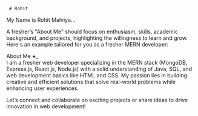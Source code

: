      # Rohit    
 My Name is Rohit Malviya...                           
      
                             
A fresher’s "About Me" should focus on enthusiasm, skills, academic background, and projects,  highlighting the willingness to learn and grow. Here's an example tailored for you as a fresher MERN developer:
                 
About Me __+___                           
I am a fresher web developer specializing in the MERN stack (MongoDB, Express.js, React.js, Node.js) with a solid understanding of Java, SQL, and web development basics like HTML and CSS. My passion lies in building creative and efficient solutions that solve real-world problems while enhancing user experiences.                                
                                                                                                              
                 
Let’s connect and collaborate on exciting projects or share ideas to drive innovation in web development!                                                                                                                                        
                                                                                                                                                             
                         
                             
